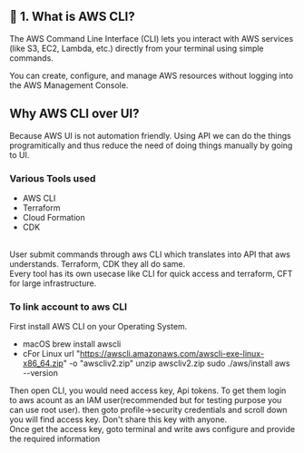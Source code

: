 ## 🧩 1. What is AWS CLI?
The AWS Command Line Interface (CLI) lets you interact with AWS services (like S3, EC2, Lambda, etc.) directly from your terminal using simple commands.

You can create, configure, and manage AWS resources without logging into the AWS Management Console.


## Why AWS CLI over UI?
Because AWS UI is not automation friendly. Using API we can do the things programitically and thus reduce the need of doing things manually by going to UI.
<br>

### Various Tools used
- AWS CLI
- Terraform
- Cloud Formation
- CDK

<br>User submit commands through aws CLI which translates into API that aws understands. Terraform, CDK they all do same.
<br>Every tool has its own usecase like CLI for quick access and terraform, CFT for large infrastructure.

### To link account to aws CLI
First install AWS CLI on your Operating System. 
- macOS brew install awscli
- cFor Linux url "https://awscli.amazonaws.com/awscli-exe-linux-x86_64.zip" -o "awscliv2.zip"
unzip awscliv2.zip
sudo ./aws/install
aws --version

Then open CLI,  you would need access key, Api tokens. To get them login to aws acount as an IAM user(recommended but for testing purpose you can use root user). then goto profile->security credentials and scroll down you will find access key. Don't share this key with anyone.
<br>
Once get the access key, goto terminal and write aws configure and provide the required information